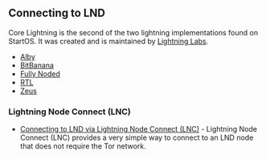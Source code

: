 ## Connecting to LND

Core Lightning is the second of the two lightning implementations found on StartOS. It was created and is maintained by [Lightning Labs](https://lightning.engineering/).

- [Alby](service-guides/lightning/lnd/alby.md)
- [BitBanana](service-guides/lightning/lnd/bitbanana.md)
- [Fully Noded](service-guides/lightning/lnd/fully-noded.md)
- [RTL](service-guides/lightning/lnd/rtl.md)
- [Zeus](service-guides/lightning/lnd/zeus.md)

### Lightning Node Connect (LNC)

- [Connecting to LND via Lightning Node Connect (LNC)](service-guides/lightning/lnc.md) - Lightning Node Connect (LNC) provides a very simple way to connect to an LND node that does not require the Tor network.